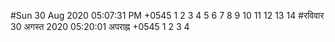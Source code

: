 #Sun 30 Aug 2020 05:07:31 PM +0545
1
2
3
4
5
6
7
8
9
10
11
12
13
14
#रविवार 30 अगस्त 2020 05:20:01 अपराह्न +0545
1
2
3
4
